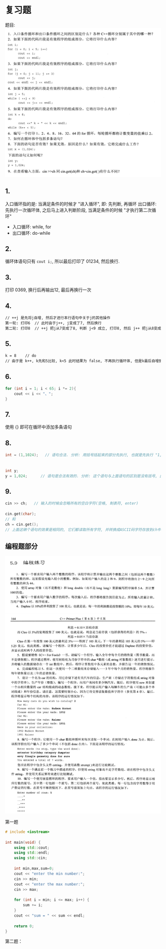 # 复习题
题目:
![](images/复习题题目.png)
## 1.
入口循环指的是: 当满足条件的时候才 "进入循环", 即: 先判断, 再循环
出口循环: 先执行一次循环体, 之后马上进入判断阶段, 当满足条件的时候 "才执行第二次循环"
- 入口循环: while, for
- 出口循环: do-while

## 2.
循环体语句只有 `cout i;`, 所以最后打印了 01234, 然后换行.

## 3. 
打印 0369, 换行后再输出12, 最后再换行一次

## 4.
```txt
// ++j 是先将j自增, 然后才进行本行语句中关于j的其他操作
第一轮: 打印6  // 此时由于j++, j变成了7, 然后换行
第二轮: 打印8  // ++j 把j从7变成了8, 判断 j<9 成立, 打印8, 然后 j++ 把j从8变成了9, 然后换行
```

## 5.
```txt
k = 8    // do 
// 由于是 k++, k先和5比较, k<5 此时结果为 false, 不再执行循环体, 但是k最后自增到9, 程序结束
```

## 6. 
```cpp
for (int i = 1; i < 65; i *= 2){
    cout << i << "、"; 
}
```

## 7.
使用 {} 即可在循环中添加多条语句


## 8.
```cpp
int = (1,1024);   // 语句合法. 分析: 用括号括起来的部分先执行, 也就是先执行 "1,024", 这个语句返回 024, 以0开头, 表示8进制数, int默认使用十进制数表示, 所以最后 int 存放的是十进制的20. 


int y;
y = 1,024;      // 语句是合法有效的. 分析: 这个语句与上面语句的区别是没有括号, 此时, y=1优先执行, y被赋值, 然后, 024被执行, 整条语句最后的结果是024, 但是这个语句没有任何意义.
```

## 9.
```cpp
cin >> ch;   // 输入的时候会忽略所有的空白字符(空格, 制表符, enter)

cin.get(char);  
// 和 
ch = cin.get();   
// 上面这辆个语句的效果是相同的, 它们都读取所有字符, 并转换成ASCII码字符存放到ch中, 包括空格, 制表符, enter
```


## 编程题部分
![](images/编程题题目1.png)
![](images/编程题目2.png)

第一题
```cpp
# include <iostream>

int main(void) {
	using std::cout;
	using std::endl;
	using std::cin;

	int min,max,sum=0;
	cout << "enter the min number:";
	cin >> min;
	cout << "enter the max number:";
	cin >> max;
	
	for (int i = min; i <= max; i++) {
		sum += i;
	}
	cout << "sum = " << sum << endl;

	return 0;
}
```


第二题：
